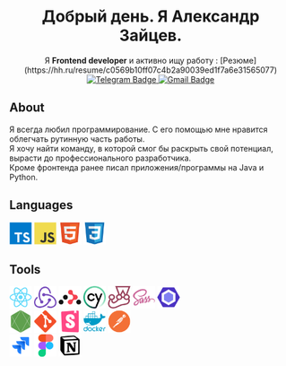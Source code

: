 <div id="name" align="center">
  <h1>Добрый день. Я Александр Зайцев.</h1>
   Я <strong>Frontend developer</strong> и активно ищу работу : [Резюме] (https://hh.ru/resume/c0569b10ff07c4b2a90039ed1f7a6e31565077)
  
<div id="badges" align="center">
  <a href="[https://t.me/gvozdenkov](https://t.me/ZaytsevAlexander1)">
    <img src="https://img.shields.io/badge/Telegram-blue?logo=Telegram&style=for-the-badge" alt="Telegram Badge"/>
  </a>
  <a href="mailto:azaytsev03@gmail.com">
    <img src="https://img.shields.io/badge/Gmail-white?logo=Gmail&style=for-the-badge" alt="Gmail Badge"/>
  </a>
</div>
</div>

## About


<div id="about" align="дуае">  
  Я всегда любил программирование. С его помощью мне нравится облегчать рутинную часть работы. <br/>
  Я хочу найти команду, в которой смог бы раскрыть свой потенциал, вырасти до профессионального разработчика.<br/>
  Кроме фронтенда ранее писал приложения/программы на Java и Python. 
</div>

## Languages

<div>
  <img src="https://raw.githubusercontent.com/devicons/devicon/6910f0503efdd315c8f9b858234310c06e04d9c0/icons/typescript/typescript-original.svg" title="TypeScript" alt="typescript" width="40" height="40"/>
  <img src="https://raw.githubusercontent.com/devicons/devicon/6910f0503efdd315c8f9b858234310c06e04d9c0/icons/javascript/javascript-original.svg" title="JavaScript" alt="typescript" width="40" height="40"/>
  <img src="https://raw.githubusercontent.com/devicons/devicon/6910f0503efdd315c8f9b858234310c06e04d9c0/icons/html5/html5-original.svg" title="HTML5" alt="html" width="40" height="40"/>
  <img src="https://raw.githubusercontent.com/devicons/devicon/6910f0503efdd315c8f9b858234310c06e04d9c0/icons/css3/css3-original.svg" title="CSS" alt="css" width="40" height="40"/>

## Tools

<div>
  <img src="https://raw.githubusercontent.com/devicons/devicon/6910f0503efdd315c8f9b858234310c06e04d9c0/icons/react/react-original.svg" title="React" alt="react" width="40" height="40"/>
  <img src="https://raw.githubusercontent.com/devicons/devicon/6910f0503efdd315c8f9b858234310c06e04d9c0/icons/redux/redux-original.svg" title="Redux" alt="redux" width="40" height="40"/>
  <img src="https://raw.githubusercontent.com/devicons/devicon/6910f0503efdd315c8f9b858234310c06e04d9c0/icons/reactrouter/reactrouter-original.svg" title="React Router" alt="react router" width="40" height="40"/>
  <img src="https://raw.githubusercontent.com/devicons/devicon/6910f0503efdd315c8f9b858234310c06e04d9c0/icons/cypressio/cypressio-original.svg" title="Cypress" alt="cypress" width="40" height="40"/>
  <img src="https://raw.githubusercontent.com/devicons/devicon/6910f0503efdd315c8f9b858234310c06e04d9c0/icons/jest/jest-plain.svg" title="Jest" alt="jest" width="40" height="40"/>
  <img src="https://raw.githubusercontent.com/devicons/devicon/6910f0503efdd315c8f9b858234310c06e04d9c0/icons/sass/sass-original.svg" title="Sass" alt="sass" width="40" height="40"/>
  <img src="https://raw.githubusercontent.com/devicons/devicon/6910f0503efdd315c8f9b858234310c06e04d9c0/icons/eslint/eslint-original.svg" title="ESlint" alt="eslint" width="40" height="40"/>
  </div>
  <div>
  <img src="https://raw.githubusercontent.com/devicons/devicon/1119b9f84c0290e0f0b38982099a2bd027a48bf1/icons/nodejs/nodejs-plain.svg" title="Nodejs" alt="nodejs" width="40" height="40"/>
  <img src="https://raw.githubusercontent.com/devicons/devicon/6910f0503efdd315c8f9b858234310c06e04d9c0/icons/git/git-original.svg" title="Git" alt="git" width="40" height="40"/>
  <img src="https://raw.githubusercontent.com/devicons/devicon/6910f0503efdd315c8f9b858234310c06e04d9c0/icons/storybook/storybook-original.svg" title="Storybook" alt="storybook" width="40" height="40"/>
  <img src="https://raw.githubusercontent.com/devicons/devicon/6910f0503efdd315c8f9b858234310c06e04d9c0/icons/docker/docker-plain-wordmark.svg" title="Docker" alt="docker" width="40" height="40"/>
  <img src="https://raw.githubusercontent.com/devicons/devicon/6910f0503efdd315c8f9b858234310c06e04d9c0/icons/postman/postman-original.svg" title="Postman" alt="postman" width="40" height="40"/>
  </div>
  <div>
<div>
  <img src="https://raw.githubusercontent.com/devicons/devicon/6910f0503efdd315c8f9b858234310c06e04d9c0/icons/jira/jira-original.svg" title="Jira" alt="jira" width="40" height="40"/>
  <img src="https://raw.githubusercontent.com/devicons/devicon/6910f0503efdd315c8f9b858234310c06e04d9c0/icons/figma/figma-original.svg" title="Figma" alt="figma" width="40" height="40"/>
  <img src="https://raw.githubusercontent.com/devicons/devicon/6910f0503efdd315c8f9b858234310c06e04d9c0/icons/notion/notion-original.svg" title="Notion" alt="notion" width="40" height="40"/>
</div>
